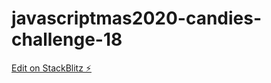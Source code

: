 # javascriptmas2020-candies-challenge-18

[Edit on StackBlitz ⚡️](https://stackblitz.com/edit/js-2ei3q7)